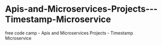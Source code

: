 # Apis-and-Microservices-Projects---Timestamp-Microservice
free code camp - Apis and Microservices Projects - Timestamp Microservice
